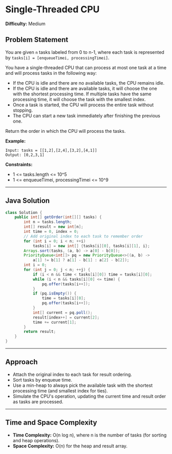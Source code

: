 # Single-Threaded CPU

**Difficulty:** Medium

## Problem Statement
You are given `n` tasks labeled from 0 to n-1, where each task is represented by `tasks[i] = [enqueueTimei, processingTimei]`.

You have a single-threaded CPU that can process at most one task at a time and will process tasks in the following way:
- If the CPU is idle and there are no available tasks, the CPU remains idle.
- If the CPU is idle and there are available tasks, it will choose the one with the shortest processing time. If multiple tasks have the same processing time, it will choose the task with the smallest index.
- Once a task is started, the CPU will process the entire task without stopping.
- The CPU can start a new task immediately after finishing the previous one.

Return the order in which the CPU will process the tasks.

**Example:**
```
Input: tasks = [[1,2],[2,4],[3,2],[4,1]]
Output: [0,2,3,1]
```

**Constraints:**
- 1 <= tasks.length <= 10^5
- 1 <= enqueueTimei, processingTimei <= 10^9

---

## Java Solution
```java
class Solution {
    public int[] getOrder(int[][] tasks) {
        int n = tasks.length;
        int[] result = new int[n];
        int time = 0, index = 0;
        // Add original index to each task to remember order
        for (int i = 0; i < n; ++i)
            tasks[i] = new int[] {tasks[i][0], tasks[i][1], i};
        Arrays.sort(tasks, (a, b) -> a[0] - b[0]);
        PriorityQueue<int[]> pq = new PriorityQueue<>((a, b) -> 
            a[1] != b[1] ? a[1] - b[1] : a[2] - b[2]);
        int i = 0;
        for (int j = 0; j < n; ++j) {
            if (i < n && time < tasks[i][0]) time = tasks[i][0];
            while (i < n && tasks[i][0] <= time) {
                pq.offer(tasks[i++]);
            }
            if (pq.isEmpty()) {
                time = tasks[i][0];
                pq.offer(tasks[i++]);
            }
            int[] current = pq.poll();
            result[index++] = current[2];
            time += current[1];
        }
        return result;
    }
}
```

---

## Approach
- Attach the original index to each task for result ordering.
- Sort tasks by enqueue time.
- Use a min-heap to always pick the available task with the shortest processing time (and smallest index for ties).
- Simulate the CPU's operation, updating the current time and result order as tasks are processed.

---

## Time and Space Complexity
- **Time Complexity:** O(n log n), where n is the number of tasks (for sorting and heap operations).
- **Space Complexity:** O(n) for the heap and result array.

